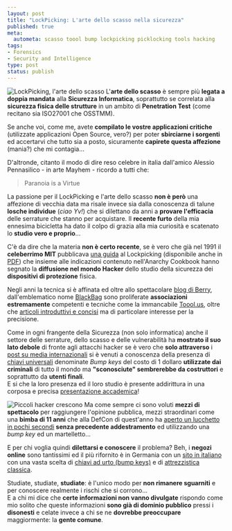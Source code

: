 ```yaml
--- 
layout: post
title: "LockPicking: L'arte dello scasso nella sicurezza"
published: true
meta: 
  autometa: scasso toool bump lockpicking picklocking tools hacking
tags: 
- Forensics
- Security and Intelligence
type: post
status: publish
---
```

![LockPicking, l'arte dello scasso](http://www.lastknight.com//download/20060906_lockpick.jpg)
L'**arte dello scasso** è sempre più **legata a doppia mandata** alla **Sicurezza Informatica**, soprattutto se correlata alla **sicurezza fisica delle strutture** in un ambito di **Penetration Test** (come recitano sia ISO27001 che OSSTMM).  

Se anche voi, come me, avete **compilato le vostre applicazioni critiche** (utilizzate applicazioni Open Source, vero?) per poter **sbirciarne i sorgenti** ed accertarvi che tutto sia a posto, sicuramente **capirete questa affezione** (mania?) che mi contagia...  

D'altronde, citanto il modo di dire reso celebre in italia dall'amico Alessio Pennasilico - in arte Mayhem - ricordo a tutti che:

> Paranoia is a Virtue

La passione per il LockPicking e l'arte dello scasso **non è però** una affezione di vecchia data ma risale invece sia dalla conoscenza di talune **losche individue** (*ciao Yv!*) che si dilettano da anni a **provare l'efficacia** delle serrature che stanno per acquistare. Il **recente furto** della mia ennesima bicicletta ha dato il colpo di grazia alla mia curiosità e scatenato lo **studio vero e proprio**...  

C'è da dire che la materia **non è certo recente**, se è vero che già nel 1991 il **celeberrimo MIT** pubblicava [una guida](http://www.lysator.liu.se/mit-guide/mit-guide.html) al Lockpicking (disponibile anche in [PDF](http://www.lysator.liu.se/mit-guide/MITLockGuide.pdf)) che insieme alle indicazioni contenuto nell'Anarchy Cookbook hanno segnato la **diffusione nel mondo Hacker** dello studio della sicurezza dei **dispositivi di protezione** fisica.  

Negli anni la tecnica si è affinata ed oltre allo spettacolare [blog di Berry](http://www.toool.nl/blackbag/), dall'emblematico nome [BlackBag](http://www.toool.nl/blackbag/) sono proliferate **associazioni estremamente** competenti e tecniche come la immancabile [Toool.us](http://toool.us/), oltre che [articoli introduttivi e concisi](http://www.crypto.com/papers/notes/picking/) ma di particolare interesse per la precisione.    

Come in ogni frangente della Sicurezza (non solo informatica) anche il settore delle serrature, dello scasso e delle vulnerabilità ha **mostrato il suo lato debole** di fronte agli attacchi hacker se è vero che **solo attraverso** i [post su media internazionali](http://www.engadget.com/2006/08/24/the-lockdown-locked-but-not-secure-part-i/) si è venuti a conoscenza della presenza di [chiavi universali](http://www.engadget.com/2006/08/07/bump-keying-1-keys-open-any-lock/) denominate *Bump keys* del costo di 1 dollaro **utilizzate dai criminali** di tutto il mondo ma **"sconosciute" sembrerebbe da costruttori** e soprattutto da **utenti finali**.  
E si che la loro presenza ed il loro studio è presente addirittura in una corposa e precisa [presentazione accademica](http://www.engadget.com/videos/lockdown/bumping_040206.pdf)!  

![Piccoli hacker crescono](http://www.lastknight.com//download/20060906_bimba.jpg)
Ma come sempre ci sono voluti **mezzi di spettacolo** per raggiungere l'opinione pubblica, mezzi straordinari come una **bimba di 11 anni** che alla DefCon di quest'anno ha [aperto un lucchetto in pochi secondi](http://www.engadget.com/videos/lockdown/lockdown_defcon.wmv) **senza precedente addestramento** ed utilizzando una *bump key* ed un martelletto...  

E per chi voglia quindi **dilettarsi e conoscere** il problema? Beh, i **negozi online** sono tantissimi ed il più rifornito è in Germania con un [sito in italiano](http://www.shop.multipick-service.cc/?language=it) con una vasta scelta di [chiavi ad urto (bump keys)](http://www.multipick-service.cc/htdocs/it/werkzeug/36100/36100.php) e di [attrezzistica classica](http://www.multipick-service.cc/htdocs/it/werkzeug/picksets/pick99/).  

Studiate, studiate, **studiate**: è l'unico modo per **non rimanere sguarniti** e per conoscere realmente i rischi che si corrono...  
E a chi mi dice che **certe informazioni non vanno divulgate** rispondo come mio solito che queste informazioni **sono già di dominio pubblico** pressi i **disonesti** e celate invece a chi se ne **dovrebbe preoccupare** maggiormente: la **gente comune**.

  
